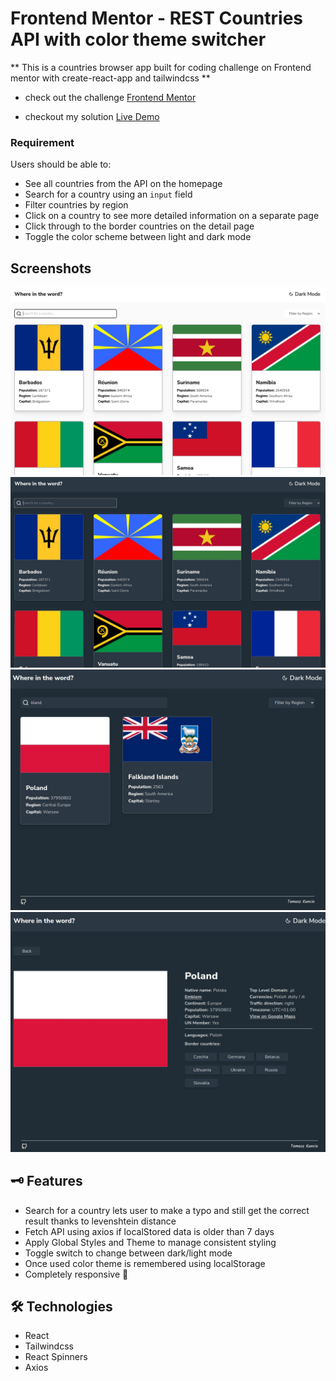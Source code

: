 # Frontend Mentor - REST Countries API with color theme switcher

** This is a countries browser app built for coding challenge on Frontend mentor with create-react-app and tailwindcss **

- check out the challenge [Frontend Mentor](https://www.frontendmentor.io/challenges/rest-countries-api-with-color-theme-switcher-5cacc469fec04111f7b848ca )

- checkout my solution [Live Demo](https://qntek.github.io/country-flag-app/)
### Requirement

Users should be able to:

- See all countries from the API on the homepage
- Search for a country using an `input` field
- Filter countries by region
- Click on a country to see more detailed information on a separate page
- Click through to the border countries on the detail page
- Toggle the color scheme between light and dark mode

## Screenshots

![screenshot1](./src/screenshot/1.jpg)
![screenshot2](./src/screenshot/2.jpg)
![screenshot3](./src/screenshot/3.jpg)
![screenshot4](./src/screenshot/4.jpg)

## 🗝️ Features

- Search for a country lets user to make a typo and still get the correct result thanks to levenshtein distance
- Fetch API using axios if localStored data is older than 7 days
- Apply Global Styles and Theme to manage consistent styling
- Toggle switch to change between dark/light mode
- Once used color theme is remembered using localStorage
- Completely responsive 🙌

## 🛠 Technologies

- React
- Tailwindcss
- React Spinners
- Axios
